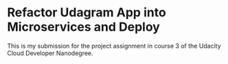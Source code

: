 # Refactor Udagram App into Microservices and Deploy

This is my submission for the project assignment in course 3 of the Udacity Cloud Developer Nanodegree.
